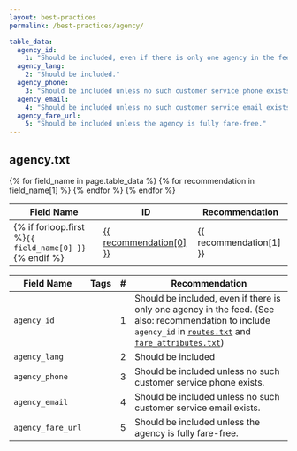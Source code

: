 ```yaml
---
layout: best-practices
permalink: /best-practices/agency/

table_data:
  agency_id:
    1: "Should be included, even if there is only one agency in the feed. (See also: recommendation to include <code>agency_id</code> in <a href='/best-practices/routes/'><code>routes.txt</code></a> and <a href='/best-practices/fare-attributes/'><code>fare_attributes.txt</code></a>)"
  agency_lang:
    2: "Should be included."
  agency_phone:
    3: "Should be included unless no such customer service phone exists."
  agency_email:
    4: "Should be included unless no such customer service email exists."
  agency_fare_url:
    5: "Should be included unless the agency is fully fare-free."
---
```


## agency.txt

<span class="tag trip-planners"></span>
<span class="tag human-readability"></span>
<span class="tag timetables"></span>

<table class="recommendation">
  <thead>
    <tr>
      <th>Field Name</th>
      <th>ID</th>
      <th>Recommendation</th>
    </tr>
  </thead>
  <tbody>
    {% for field_name in page.table_data %}
      {% for recommendation in field_name[1] %}
        <tr id="agency_{{ recommendation[0] }}" class="anchor-row">
          <td>{% if forloop.first %}<code>{{ field_name[0] }}</code>{% endif %}</td>
          <td class="anchor"><a href="#agency_{{ recommendation[0] }}">{{ recommendation[0] }}</a></td>
          <td>{{ recommendation[1] }}</td>
        </tr>
      {% endfor %}
    {% endfor %}
  </tbody>
</table>

<table class="recommendation">
  <thead>
    <tr>
      <th>Field Name</th>
      <th>Tags</th>
      <th>#</th>
      <th>Recommendation</th>
    </tr>
  </thead>
  <tbody>
    <tr id="agency_1" class="anchor-row">
      <td><code>agency_id</code></td> <!-- (15) -->
      <td></td>
      <td>1</td>
      <td>Should be included, even if there is only one agency in the feed. (See also: recommendation to include <code>agency_id</code> in <a href="#routes"><code>routes.txt</code></a> and <a href="#fare-rules"><code>fare_attributes.txt</code></a>)</td>
    </tr>
    <tr id="agency_2" class="anchor-row">
      <td><code>agency_lang</code></td> <!-- (16) -->
      <td></td>
      <td>2</td>
      <td>Should be included</td>
    </tr>
    <tr id="agency_3" class="anchor-row">
      <td><code>agency_phone</code></td> <!-- (17) -->
      <td></td>
      <td>3</td>
      <td>Should be included unless no such customer service phone exists.</td>
    </tr>
    <tr id="agency_4" class="anchor-row">
      <td><code>agency_email</code></td> <!-- (18) -->
      <td></td>
      <td>4</td>
      <td>Should be included unless no such customer service email exists.</td>
    </tr>
    <tr id="agency_5" class="anchor-row">
      <td><code>agency_fare_url</code></td> <!-- (19) -->
      <td></td>
      <td>5</td>
      <td>Should be included unless the agency is fully fare-free.</td>
    </tr>
  </tbody>
</table>
